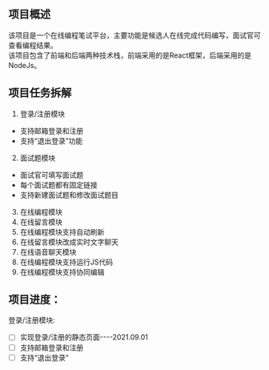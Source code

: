 ## 项目概述
该项目是一个在线编程笔试平台，主要功能是候选人在线完成代码编写，面试官可查看编程结果。  
该项目包含了前端和后端两种技术栈，前端采用的是React框架，后端采用的是NodeJs。
## 项目任务拆解
1. 登录/注册模块
- 支持邮箱登录和注册
- 支持“退出登录”功能
2. 面试题模块
- 面试官可填写面试题
- 每个面试题都有固定链接
- 支持新建面试题和修改面试题目
3. 在线编程模块
4. 在线留言模块
5. 在线编程模块支持自动刷新
6. 在线留言模块改成实时文字聊天
7. 在线语音聊天模块
8. 在线编程模块支持运行JS代码
9.  在线编程模块支持协同编辑
## 项目进度：
登录/注册模块:
- [ ] 实现登录/注册的静态页面----2021.09.01
- [ ] 支持邮箱登录和注册
- [ ] 支持“退出登录”